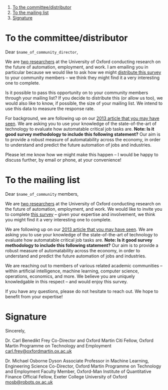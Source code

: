 <!-- MarkdownTOC -->

1. [To the committee/distributor](#to-the-committeedistributor)
2. [To the mailing list](#to-the-mailing-list)
3. [Signature](#signature)

<!-- /MarkdownTOC -->

# To the committee/distributor

Dear ```$name_of_community_director```,

We are [two researchers](http://www.oxfordmartin.ox.ac.uk/research/programmes/tech-employment/people) at the University of Oxford conducting research on the future of automation, employment, and work. I am emailing you in particular because we would like to ask how we might [distribute this survey]($link_to_survey) to your community members – we think they might find it a very interesting one to complete.

Is it possible to pass this opportunity on to your community members through your mailing list? If you decide to distribute this (or allow us too), we would also like to know, if possible, the size of your mailing list. We intend to use this data to measure the response rate.

For background, we are following up on our [2013 article that you may have seen](http://www.oxfordmartin.ox.ac.uk/publications/view/1314). We are asking you to use your knowledge of the state-of-the-art of technology to evaluate how automatable critical job tasks are. **Note: Is it good survey methodology to include this following statement?** Our aim is to provide a robust measure of automatability across the economy, in order to understand and predict the future automation of jobs and industries.

Please let me know how we might make this happen – I would be happy to discuss further, by email or phone, at your convenience!

# To the mailing list

Dear ```$name_of_community``` members,

We are [two researchers](http://www.oxfordmartin.ox.ac.uk/research/programmes/tech-employment/people) at the University of Oxford conducting research on the future of automation, employment, and work. We would like to invite you to complete [this survey]($link_to_survey) – given your expertise and involvement, we think you might find it a very interesting one to complete.

We are following up on our [2013 article that you may have seen](http://www.oxfordmartin.ox.ac.uk/publications/view/1314). We are asking you to use your knowledge of the state-of-the-art of technology to evaluate how automatable critical job tasks are. **Note: Is it good survey methodology to include this following statement?** Our aim is to provide a robust measure of automatability across the economy, in order to understand and predict the future automation of jobs and industries.

We are reaching out to members of various related academic communities – within artificial intelligence, machine learning, computer science, operations, economics, and more. We believe you are uniquely knowledgable in this respect – and would enjoy this survey.

If you have any questions, please do not hesitate to reach out. We hope to benefit from your expertise!

# Signature
Sincerely,

Dr. Carl Benedikt Frey
Co-Director and Oxford Martin Citi Fellow, Oxford Martin Programme on Technology and Employment
[carl.frey@oxfordmartin.ox.ac.uk](mailto:carl.frey@oxfordmartin.ox.ac.uk)

Dr. Michael Osborne
Dyson Associate Professor in Machine Learning, Engineering Science
Co-Director, Oxford Martin Programme on Technology and Employment
Faculty Member, Oxford-Man Institute of Quantitative Finance
Official Fellow, Exeter College
University of Oxford
[mosb@robots.ox.ac.uk](mailto:mosb@robots.ox.ac.uk)